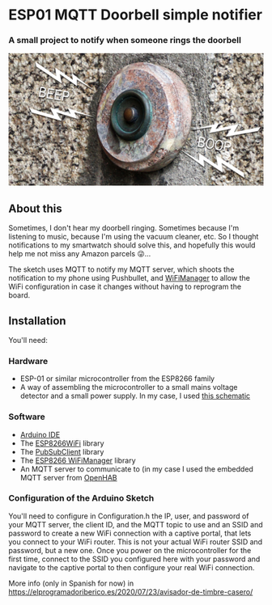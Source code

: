 # ESP01 MQTT Doorbell simple notifier
### A small project to notify when someone rings the doorbell

![Logo](https://raw.githubusercontent.com/ladbsoft/ESP01_Doorbell_simple_notifier/master/Logo.jpg "Logo")

## About this
Sometimes, I don't hear my doorbell ringing. Sometimes because I'm listening to music, because I'm using the vacuum cleaner, etc. So I thought notifications to my smartwatch should solve this, and hopefully this would help me not miss any Amazon parcels 😜...

The sketch uses MQTT to notify my MQTT server, which shoots the notification to my phone using Pushbullet, and [WiFiManager](https://github.com/tzapu/WiFiManager) to allow the WiFi configuration in case it changes without having to reprogram the board.

## Installation
You'll need:

### Hardware
- ESP-01 or similar microcontroller from the ESP8266 family
- A way of assembling the microcontroller to a small mains voltage detector and a small power supply. In my case, I used [this schematic](https://github.com/ladbsoft/ESP01_Doorbell_simple_notifier/blob/master/Schematic.zip)

### Software
- [Arduino IDE](https://www.arduino.cc/en/Main/Software)
- The [ESP8266WiFi](https://github.com/esp8266/Arduino/tree/master/libraries/ESP8266WiFi) library
- The [PubSubClient](https://github.com/knolleary/pubsubclient) library
- The [ESP8266 WiFiManager](https://github.com/tzapu/WiFiManager) library
- An MQTT server to communicate to (in my case I used the embedded MQTT server from [OpenHAB](https://www.openhab.org/)

### Configuration of the Arduino Sketch
You'll need to configure in Configuration.h the IP, user, and password of your MQTT server, the client ID, and the MQTT topic to use and an SSID and password to create a new WiFi connection with a captive portal, that lets you connect to your WiFi router. This is not your actual WiFi router SSID and password, but a new one. Once you power on the microcontroller for the first time, connect to the SSID you configured here with your password and navigate to the captive portal to then configure your real WiFi connection.

More info (only in Spanish for now) in https://elprogramadoriberico.es/2020/07/23/avisador-de-timbre-casero/
